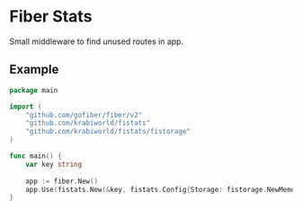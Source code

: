 # Fiber Stats

Small middleware to find unused routes in app.

## Example

```go
package main

import (
    "github.com/gofiber/fiber/v2"
    "github.com/krabiworld/fistats"
    "github.com/krabiworld/fistats/fistorage"
)

func main() {
    var key string
	
    app := fiber.New()
    app.Use(fistats.New(&key, fistats.Config{Storage: fistorage.NewMemory()}))
}
```
